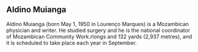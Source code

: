 ## Aldino Muianga

Aldino Muianga (born May 1, 1950 in Lourenço Marques) is a Mozambican physician and writer.
He studied surgery and he is the national coordinator of Mozambican Community Work.rlongs and 132 yards (2,937 metres), and it is scheduled to take place each year in September.


